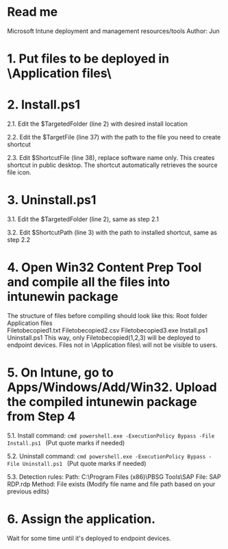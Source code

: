 # Read me
 Microsoft Intune deployment and management resources/tools
 Author: Jun

# 1. Put files to be deployed in \Application files\

# 2. Install.ps1

2.1. Edit the $TargetedFolder (line 2) with desired install location

2.2. Edit the $TargetFile (line 37) with the path to the file you need to create shortcut

2.3. Edit  $ShortcutFile (line 38), replace software name only. This creates shortcut in public desktop. The shortcut automatically retrieves the source file icon.

# 3. Uninstall.ps1

3.1. Edit the $TargetedFolder (line 2), same as step 2.1

3.2. Edit $ShortcutPath (line 3) with the path to installed shortcut, same as step 2.2

# 4. Open Win32 Content Prep Tool and compile all the files into intunewin package
The structure of files before compiling should look like this:
    Root folder\
        Application files\
            Filetobecopied1.txt
            Filetobecopied2.csv
            Filetobecopied3.exe
        Install.ps1
        Uninstall.ps1
This way, only Filetobecopied(1,2,3) will be deployed to endpoint devices. Files not in \Application files\ will not be visible to users.

# 5. On Intune, go to Apps/Windows/Add/Win32. Upload the compiled intunewin package from Step 4

5.1. Install command:
    ```cmd
    powershell.exe -ExecutionPolicy Bypass -File Install.ps1
    ```
(Put quote marks if needed)
    
5.2. Uninstall command:
     ```cmd
     powershell.exe -ExecutionPolicy Bypass -File Uninstall.ps1
     ```
(Put quote marks if needed)

5.3. Detection rules:
    Path: C:\Program Files (x86)\PBSG Tools\SAP
    File: SAP RDP.rdp
    Method: File exists
(Modify file name and file path based on your previous edits)

# 6. Assign the application.
Wait for some time until it's deployed to endpoint devices.